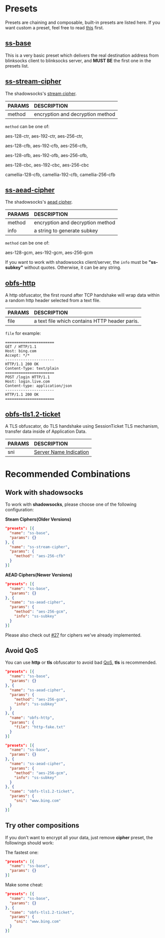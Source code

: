 # Presets

Presets are chaining and composable, built-in presets are listed here.
If you want custom a preset, feel free to read [this](../development/architecture#preset) first.

## [ss-base](../../src/presets/ss-base.js)

This is a very basic preset which delivers the real destination address from
blinksocks client to blinksocks server, and **MUST BE** the first one in the presets list.

## [ss-stream-cipher](../../src/presets/ss-stream-cipher.js)

The shadowsocks's [stream cipher](https://shadowsocks.org/en/spec/Stream-Ciphers.html).

| PARAMS    | DESCRIPTION                      |
| :-------- | :------------------------------- |
| method    | encryption and decryption method |

`method` can be one of:

aes-128-ctr, aes-192-ctr, aes-256-ctr,

aes-128-cfb, aes-192-cfb, aes-256-cfb,

aes-128-ofb, aes-192-ofb, aes-256-ofb,

aes-128-cbc, aes-192-cbc, aes-256-cbc

camellia-128-cfb, camellia-192-cfb, camellia-256-cfb

## [ss-aead-cipher](../../src/presets/ss-aead-cipher.js)

The shadowsocks's [aead cipher](https://shadowsocks.org/en/spec/AEAD-Ciphers.html).

| PARAMS    | DESCRIPTION                      |
| :-------- | :------------------------------- |
| method    | encryption and decryption method |
| info      | a string to generate subkey      |

`method` can be one of:

aes-128-gcm, aes-192-gcm, aes-256-gcm

If you want to work with shadowsocks client/server, the `info` must be **"ss-subkey"** without quotes.
Otherwise, it can be any string.

## [obfs-http](../../src/presets/obfs-http.js)

A http obfuscator, the first round after TCP handshake will wrap data within a random http header
selected from a text file.

| PARAMS    | DESCRIPTION                                   |
| :-------- | :-------------------------------------------- |
| file      | a text file which contains HTTP header paris. |

`file` for example:

```
======================
GET / HTTP/1.1
Host: bing.com
Accept: */*
----------------------
HTTP/1.1 200 OK
Content-Type: text/plain
======================
POST /login HTTP/1.1
Host: login.live.com
Content-type: application/json
----------------------
HTTP/1.1 200 OK
======================
```

## [obfs-tls1.2-ticket](../../src/presets/obfs-tls1.2-ticket.js)

A TLS obfuscator, do TLS handshake using SessionTicket TLS mechanism, transfer data inside of Application Data.

| PARAMS    | DESCRIPTION                                                                    |
| :-------- | :----------------------------------------------------------------------------- |
| sni       | [Server Name Indication](https://en.wikipedia.org/wiki/Server_Name_Indication) |

# Recommended Combinations

## Work with shadowsocks

To work with **shadowsocks**, please choose one of the following configuration:

**Steam Ciphers(Older Versions)**

```json
"presets": [{
  "name": "ss-base",
  "params": {}
}, {
  "name": "ss-stream-cipher",
  "params": {
    "method": "aes-256-cfb"
  }
}]
```

**AEAD Ciphers(Newer Versions)**

```json
"presets": [{
  "name": "ss-base",
  "params": {}
}, {
  "name": "ss-aead-cipher",
  "params": {
    "method": "aes-256-gcm",
    "info": "ss-subkey"
  }
}]
```

Please also check out [#27](https://github.com/blinksocks/blinksocks/issues/27) for ciphers we've already implemented.

## Avoid QoS

You can use **http** or **tls** obfuscator to avoid bad [QoS](https://en.wikipedia.org/wiki/Quality_of_service), **tls** is recommended.

```json
"presets": [{
  "name": "ss-base",
  "params": {}
}, {
  "name": "ss-aead-cipher",
  "params": {
    "method": "aes-256-gcm",
    "info": "ss-subkey"
  }
}, {
  "name": "obfs-http",
  "params": {
    "file": "http-fake.txt"
  }
}]
```

```json
"presets": [{
  "name": "ss-base",
  "params": {}
}, {
  "name": "ss-aead-cipher",
  "params": {
    "method": "aes-256-gcm",
    "info": "ss-subkey"
  }
}, {
  "name": "obfs-tls1.2-ticket",
  "params": {
    "sni": "www.bing.com"
  }
}]
```

## Try other compositions

If you don't want to encrypt all your data, just remove **cipher** preset, the followings should work:

The fastest one:

```json
"presets": [{
  "name": "ss-base",
  "params": {}
}]
```

Make some cheat:

```json
"presets": [{
  "name": "ss-base",
  "params": {}
}, {
  "name": "obfs-tls1.2-ticket",
  "params": {
    "sni": "www.bing.com"
  }
}]
